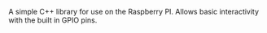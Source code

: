 A simple C++ library for use on the Raspberry PI. Allows basic interactivity
with the built in GPIO pins.
